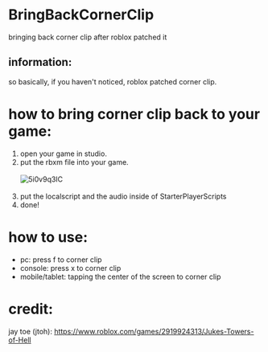 # BringBackCornerClip
bringing back corner clip after roblox patched it
## information:
so basically, if you haven't noticed, roblox patched corner clip.
# how to bring corner clip back to your game:
1. open your game in studio.
2. put the rbxm file into your game.<br><br>
![5i0v9q3IC](https://user-images.githubusercontent.com/92669198/145666110-0c763852-5248-45a7-a881-20dc4ec84141.gif) <br><br>
3. put the localscript and the audio inside of StarterPlayerScripts
3. done!
# how to use:
- pc: press f to corner clip
- console: press x to corner clip
- mobile/tablet: tapping the center of the screen to corner clip
# credit:
jay toe (jtoh): https://www.roblox.com/games/2919924313/Jukes-Towers-of-Hell
